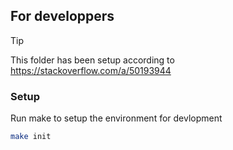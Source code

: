 
## For developpers

> [!TIP]
> This folder has been setup according to https://stackoverflow.com/a/50193944

### Setup

Run make to setup the environment for devlopment
```sh
make init
```

